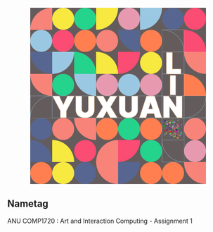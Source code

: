 <p align="center"><img height="400" src="https://github.com/Vesper-Lin/Nametag/blob/main/nametag.png" alt="nametag"></p>

## Nametag

ANU COMP1720 : Art and Interaction Computing - Assignment 1
